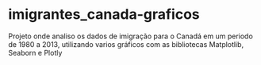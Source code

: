 # imigrantes_canada-graficos
Projeto onde analiso os dados de imigração para o Canadá em um periodo de 1980 a 2013, utilizando varios gráficos com as bibliotecas Matplotlib, Seaborn e Plotly

